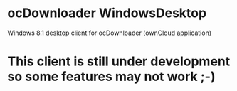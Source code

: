 # ocDownloader WindowsDesktop
Windows 8.1 desktop client for ocDownloader (ownCloud application)

# This client is still under development so some features may not work ;-)
